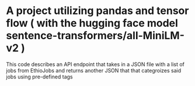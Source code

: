 # A project utilizing pandas and tensor flow ( with the hugging face model sentence-transformers/all-MiniLM-v2 )

This code describes an API endpoint that takes in a JSON file with a list of jobs from EthioJobs and returns another JSON that that categroizes said jobs using pre-defined tags
